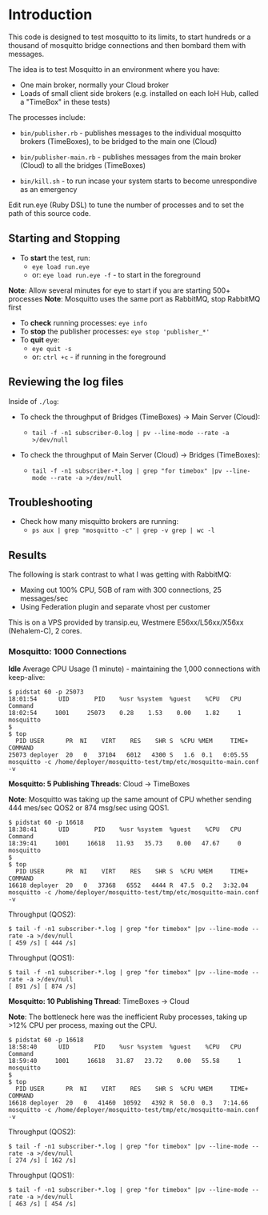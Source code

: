 # Introduction
This code is designed to test mosquitto to its limits, to start hundreds or a thousand of mosquitto bridge connections and then bombard them with messages.

The idea is to test Mosquitto in an environment where you have:
 * One main broker, normally your Cloud broker
 * Loads of small client side brokers (e.g. installed on each IoH Hub, called a "TimeBox" in these tests)

The processes include:

 * ```bin/publisher.rb``` - publishes messages to the individual mosquitto brokers (TimeBoxes), to be bridged to the main one (Cloud)

 * ```bin/publisher-main.rb``` - publishes messages from the main broker (Cloud) to all the bridges (TimeBoxes)

 * ```bin/kill.sh``` - to run incase your system starts to become unrespondive as an emergency

Edit run.eye (Ruby DSL) to tune the number of processes and to set the path of this source code.

## Starting and Stopping

* To __start__ the test, run:
  * ```eye load run.eye```
  * or: ```eye load run.eye -f``` - to start in the foreground

__Note__: Allow several minutes for eye to start if you are starting 500+ processes
__Note__: Mosquitto uses the same port as RabbitMQ, stop RabbitMQ first

* To __check__ running processes: ```eye info```
* To __stop__ the publisher processes: ```eye stop 'publisher_*'```
* To __quit__ eye:
  * ```eye quit -s```
  * or: ```ctrl +c``` - if running in the foreground

## Reviewing the log files
Inside of ```./log```:

* To check the throughput of Bridges (TimeBoxes) -> Main Server (Cloud):
	* ```tail -f -n1 subscriber-0.log | pv --line-mode --rate -a >/dev/null```

* To check the throughput of Main Server (Cloud) -> Bridges (TimeBoxes):
	* ```tail -f -n1 subscriber-*.log | grep "for timebox" |pv --line-mode --rate -a >/dev/null```

## Troubleshooting
 * Check how many misquitto brokers are running:
	* ```ps aux | grep "mosquitto -c" | grep -v grep | wc -l```


## Results
The following is stark contrast to what I was getting with RabbitMQ:

 * Maxing out 100% CPU, 5GB of ram with 300 connections, 25 messages/sec
 * Using Federation plugin and separate vhost per customer

This is on a VPS provided by transip.eu, Westmere E56xx/L56xx/X56xx (Nehalem-C), 2 cores.

### Mosquitto: 1000 Connections
__Idle__  Average CPU Usage (1 minute) - maintaining the 1,000 connections with keep-alive:

```
$ pidstat 60 -p 25073
18:01:54      UID       PID    %usr %system  %guest    %CPU   CPU  Command
18:02:54     1001     25073    0.28    1.53    0.00    1.82     1  mosquitto
$
$ top
  PID USER      PR  NI    VIRT    RES    SHR S  %CPU %MEM     TIME+ COMMAND
25073 deployer  20   0   37104   6012   4300 S   1.6  0.1   0:05.55 mosquitto -c /home/deployer/mosquitto-test/tmp/etc/mosquitto-main.conf -v
```

__Mosquitto: 5 Publishing Threads__: Cloud -> TimeBoxes

__Note__: Mosquitto was taking up the same amount of CPU whether sending 444 mes/sec QOS2 or 874 msg/sec using QOS1.

```
$ pidstat 60 -p 16618
18:38:41      UID       PID    %usr %system  %guest    %CPU   CPU  Command
18:39:41     1001     16618   11.93   35.73    0.00   47.67     0  mosquitto
$
$ top
  PID USER      PR  NI    VIRT    RES    SHR S  %CPU %MEM     TIME+ COMMAND
16618 deployer  20   0   37368   6552   4444 R  47.5  0.2   3:32.04 mosquitto -c /home/deployer/mosquitto-test/tmp/etc/mosquitto-main.conf -v
```

Throughput (QOS2):

```
$ tail -f -n1 subscriber-*.log | grep "for timebox" |pv --line-mode --rate -a >/dev/null
[ 459 /s] [ 444 /s]
```

Throughput (QOS1):

```
$ tail -f -n1 subscriber-*.log | grep "for timebox" |pv --line-mode --rate -a >/dev/null
[ 891 /s] [ 874 /s]
```

__Mosquitto: 10 Publishing Thread__: TimeBoxes -> Cloud

__Note__: The bottleneck here was the inefficient Ruby processes, taking up >12% CPU per process, maxing out the CPU.

```
$ pidstat 60 -p 16618
18:58:40      UID       PID    %usr %system  %guest    %CPU   CPU  Command
18:59:40     1001     16618   31.87   23.72    0.00   55.58     1  mosquitto
$
$ top
  PID USER      PR  NI    VIRT    RES    SHR S  %CPU %MEM     TIME+ COMMAND
16618 deployer  20   0   41460  10592   4392 R  50.0  0.3   7:14.66 mosquitto -c /home/deployer/mosquitto-test/tmp/etc/mosquitto-main.conf -v
```

Throughput (QOS2):

```
$ tail -f -n1 subscriber-*.log | grep "for timebox" |pv --line-mode --rate -a >/dev/null
[ 274 /s] [ 162 /s]
```

Throughput (QOS1):

```
$ tail -f -n1 subscriber-*.log | grep "for timebox" |pv --line-mode --rate -a >/dev/null
[ 463 /s] [ 454 /s]
```